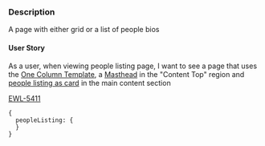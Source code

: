 ### Description
A page with either grid or a list of people bios

#### User Story
As a user, when viewing people listing page, I want to see a page that uses the [One Column Template](/?p=templates-one-column), a [Masthead](/?p=organisms-masthead) in the "Content Top" region and [people listing as card](/?p=molecule-people-as-card) in the main content section

[EWL-5411](https://issues.ama-assn.org/browse/EWL-5411)

~~~
{
  peopleListing: {
  }
}

~~~
